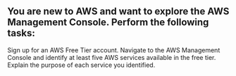 ## You are new to AWS and want to explore the AWS Management Console. Perform the following tasks:

Sign up for an AWS Free Tier account.
Navigate to the AWS Management Console and identify at least five AWS services available in the free tier.
Explain the purpose of each service you identified.